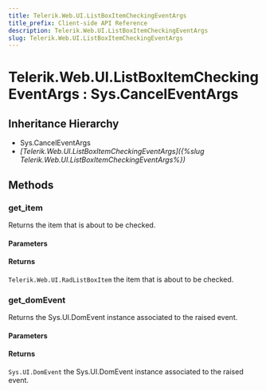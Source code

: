 ```yaml
---
title: Telerik.Web.UI.ListBoxItemCheckingEventArgs
title_prefix: Client-side API Reference
description: Telerik.Web.UI.ListBoxItemCheckingEventArgs
slug: Telerik.Web.UI.ListBoxItemCheckingEventArgs
---
```


# Telerik.Web.UI.ListBoxItemCheckingEventArgs : Sys.CancelEventArgs 

## Inheritance Hierarchy

* Sys.CancelEventArgs
* *[Telerik.Web.UI.ListBoxItemCheckingEventArgs]({%slug Telerik.Web.UI.ListBoxItemCheckingEventArgs%})*


## Methods

###  get_item

Returns the item that is about to be checked. 

#### Parameters

#### Returns

`Telerik.Web.UI.RadListBoxItem` the item that is about to be checked.

### get_domEvent

Returns the Sys.UI.DomEvent instance associated to the raised event.

#### Parameters

#### Returns

`Sys.UI.DomEvent` the Sys.UI.DomEvent instance associated to the raised event.


